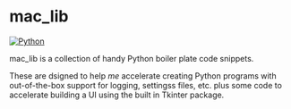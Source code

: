 # mac_lib

[![Python](https://img.shields.io/badge/python-3-green.svg)](https://www.python.org/downloads/release/python-383/)

mac_lib is a collection of handy Python boiler plate code snippets.

These are dsigned to help *me* accelerate creating Python programs with out-of-the-box support for logging, settingss files, etc. plus some code to accelerate building a UI using the built in Tkinter package.
